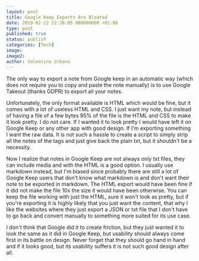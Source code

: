 ```yaml
---
layout: post
title: Google Keep Exports Are Bloated
date: 2019-02-22 22:28:05.000000000 +01:00
type: post
published: true
status: publish
categories: [Tech]
image:
image2:
author: Valentino Urbano
---
```


The only way to export a note from Google keep in an automatic way (which does not require you to copy and paste the note manually) is to use Google Takeout (thanks GDPR) to export all your notes.

Unfortunately, the only format available is HTML which would be fine, but it comes with a lot of useless HTML and CSS. I just want my note, but instead of having a file of a few bytes 95% of the file is the HTML and CSS to make it look pretty. I do not care. If I wanted it to look pretty I would have left it on Google Keep or any other app with good design. If I'm exporting something I want the raw data. It is not such a hassle to create a script to simply strip all the notes of the tags and just give back the plain txt, but it shouldn't be a necessity.

Now I realize that notes in Google Keep are not always only txt files, they can include media and with the HTML is a good option. I usually use markdown instead, but I'm biased since probably there are still a lot of Google Keep users that don't know what markdown is and don't want their note to be exported in markdown. The HTML export would have been fine if it did not make the file 10x the size it would have been otherwise. You can keep the file working with just the HTML, sure it won't look as pretty, but if you're exporting it is highly likely that you just want the content, that why I like the websites where they just export a JSON or txt file that I don't have to go back and convert manually to something more suited for its use case.

I don't think that Google did it to create friction, but they just wanted it to look the same as it did in Google Keep, but usability should always come first in its battle on design. Never forget that they should go hand in hand and if it looks good, but its usability suffers it is not such good design after all.

